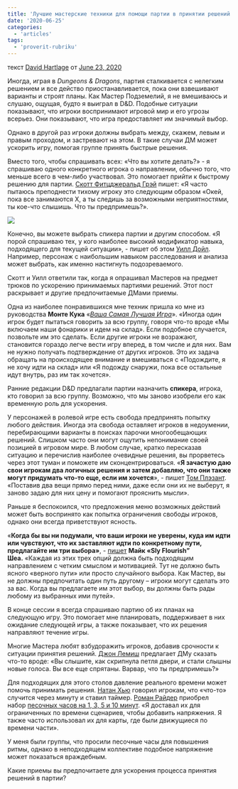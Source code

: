 ```yaml
---
title: 'Лучшие мастерские техники для помощи партии в принятии решений'
date: '2020-06-25'
categories:
  - 'articles'
tags:
  - 'proverit-rubriku'
---
```


текст [David Hartlage](https://vk.com/away.php?to=https://dmdavid.com/tag/author/admin/) от [June 23, 2020](https://vk.com/away.php?to=https%3A%2F%2Fdmdavid.com%2Ftag%2Fthe-best-dm-tricks-for-helping-a-party-make-choices%2F&cc_key=)

Иногда, играя в *Dungeons & Dragons*, партия сталкивается с нелегким решением и все действо приостанавливается, пока они взвешивают варианты и строят планы. Как Мастер Подземелий, я не вмешиваюсь и слушаю, ощущая, будто я выиграл в D&D. Подобные ситуации показывают, что игроки воспринимают игровой мир и его угрозы всерьез. Они показывают, что игра предоставляет им значимый выбор.

Однако в другой раз игроки должны выбрать между, скажем, левым и правым проходом, и застревают на этом. В такие случаи ДМ может ускорить игру, помогая группе принять быстрые решения.

Вместо того, чтобы спрашивать всех: «Что вы хотите делать?» - я спрашиваю одного конкретного игрока о направлении, обычно того, что меньше всего в чем-либо участвовал. Это помогает прийти к быстрому решению для партии. [Скотт Фитцджеральд Грэй](https://vk.com/away.php?to=https%3A%2F%2Ftwitter.com%2Fscottfgray&cc_key=) пишет: «Я часто пытаюсь преподнести тихому игроку это следующим образом «Окей, пока все занимаются X, а ты следишь за возможными неприятностями, ты кое-что слышишь. Что ты предпримешь?».

![](https://cyborgsandmages.com/wp-content/uploads/2020/06/hDaSyRqdo3k.jpg)

Конечно, вы можете выбрать спикера партии и другим способом. «Я порой спрашиваю тех, у кого наиболее высокий модификатор навыка, подходящего для текущей ситуации», - пишет об этом [Уилл Дойл](https://vk.com/away.php?to=https%3A%2F%2Ftwitter.com%2FBeholderPie&cc_key=). Например, персонаж с наибольшим навыком расследования и анализа может выбрать, как именно настигнуть подозреваемого.

Скотт и Уилл ответили так, когда я опрашивал Мастеров на предмет трюков по ускорению принимаемых партиями решений. Этот пост раскрывает и другие предпочитаемые ДМами приемы.

Одна из наиболее понравившихся мне техник пришла ко мне из руководства **Монте Кука** «_[Ваша Самая Лучшая Игра](https://vk.com/away.php?to=https%3A%2F%2Fwww.amazon.com%2Fgp%2Fproduct%2F1939979951%2Fref%3Das_li_qf_asin_il_tl%3Fie%3DUTF8%26tag%3Ddmdavid-20%26creative%3D9325%26linkCode%3Das2%26creativeASIN%3D1939979951%26linkId%3D993ee3c66e1938a799080b9bcbe3394c&cc_key=)_». «Иногда один игрок будет пытаться говорить за всю группу, говоря что-то вроде «Мы включаем наши фонарики и идем на склад». Если подобное случается, позвольте им это сделать. Если другие игроки не возражают, становится гораздо легче вести игру вперед, в том числе и для них. Вам не нужно получать подтверждение от других игроков. Это их задача обращать на происходящее внимание и вмешиваться с «Подождите, я не хочу идти на склад» или «Я подожду снаружи, пока все остальные идут внутрь, раз им так хочется».

Ранние редакции D&D предлагали партии назначить **спикера**, игрока, кто говорил за всю группу. Возможно, что мы заново изобрели его как временную роль для ускорения.

У персонажей в ролевой игре есть свобода предпринять попытку любого действия. Иногда эта свобода оставляет игроков в недоумении, перебирающими варианты в поисках парочки многообещающих решений. Слишком часто они могут ощутить непонимание своей позицией в игровом мире. В любом случае, кратко пересказав ситуацию и перечислив наиболее очевидные решения, вы прорветесь через этот туман и поможете им сконцентрироваться. «**Я зачастую даю свои игрокам два логичных решения и затем добавляю, что они также могут придумать что-то еще, если им хочется**», - пишет [Том Плэзант](https://vk.com/away.php?to=https%3A%2F%2Ftwitter.com%2FTom_Pleasant&cc_key=). «Поставив два вещи прямо перед ними, даже если они их не выберут, я заново задаю для них цену и помогают прояснить мысли».

Раньше я беспокоился, что предложения меню возможных действий может быть воспринято как попытка ограничения свободы игроков, однако они всегда приветствуют ясность.

«**Когда бы вы ни подумали, что ваши игроки не уверены, куда им идти или чувствуют, что их заставляют идти по конкретному пути, предлагайте им три выбора»**, - [пишет](https://vk.com/away.php?to=https%3A%2F%2Fslyflourish.com%2Fthree_choices.html&cc_key=) **Майк «Sly Flourish” Шеа.** «Каждая из этих трех опций должна быть подходящим направлением с четким смыслом и мотивацией. Тут не должно быть ясного «верного пути» или просто случайного выбора. Как Мастер, вы не должны предпочитать один путь другому – игроки могут сделать это за вас. Когда вы предлагаете им этот выбор, вы должны быть рады любому из выбранных ими путей».

В конце сессии я всегда спрашиваю партию об их планах на следующую игру. Это помогает мне планировать, поддерживает в них ожидание следующей игры, а также показывает, что их решения направляют течение игры.

Многие Мастера любят взбудоражить игроков, добавив срочности к ситуации принятия решений. [Джон Лемиш](https://vk.com/away.php?to=https%3A%2F%2Ftwitter.com%2FRunAGame&cc_key=) предлагает ДМу сказать что-то вроде: «Вы слышите, как скрипнула петля двери, и стали слышны новые голоса. Вы все еще спрятаны. Варвар, что ты предпримешь?»

Для подходящих для этого столов давление реального времени может помочь принимать решения. [Натан Хью](https://vk.com/away.php?to=https%3A%2F%2Ftwitter.com%2Fndh313&cc_key=) говорил игрокам, что «что-то» случится через минуту и ставил таймер. [Роман Райдер](https://vk.com/away.php?to=https%3A%2F%2Ftwitter.com%2Fromanryder&cc_key=) приобрел набор [песочных часов на 1, 3, 5 и 10 минут](https://vk.com/away.php?to=https%3A%2F%2Fwww.amazon.com%2Fgp%2Fproduct%2FB07CRVVPSR%2Fref%3Das_li_qf_asin_il_tl%3Fie%3DUTF8%26tag%3Ddmdavid-20%26creative%3D9325%26linkCode%3Das2%26creativeASIN%3DB07CRVVPSR%26linkId%3D0985ad5753ad3239a636c2d241a4ebb7&cc_key=). «Я доставал их для ограниченных по времени сценариев, чтобы добавить напряжения. Я также часто использовал их для карты, где были движущиеся по времени части».

У меня были группы, что просили песочные часы для повышения ритмы, однако в неподходящем коллективе подобное напряжение может показаться враждебным.

Какие приемы вы предпочитаете для ускорения процесса принятия решений в партии?
